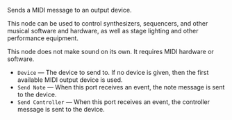 Sends a MIDI message to an output device.

This node can be used to control synthesizers, sequencers, and other musical software and hardware, as well as stage lighting and other performance equipment.

This node does not make sound on its own. It requires MIDI hardware or software.

   - `Device` — The device to send to. If no device is given, then the first available MIDI output device is used.
   - `Send Note` — When this port receives an event, the note message is sent to the device.
   - `Send Controller` — When this port receives an event, the controller message is sent to the device.
